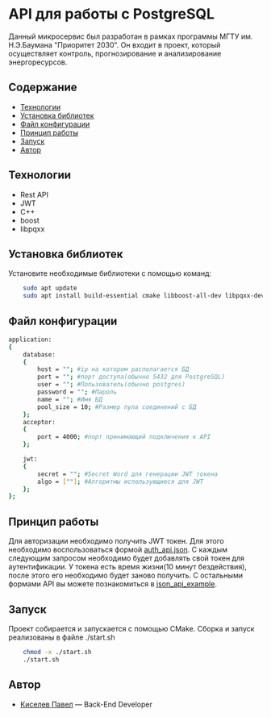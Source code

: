 # API для работы с PostgreSQL
Данный микросервис был разработан в рамках программы МГТУ им. Н.Э.Баумана "Приоритет 2030". Он входит в проект, который осуществляет контроль, прогнозирование и анализирование энергоресурсов.

## Содержание
- [Технологии](#технологии)
- [Установка библиотек](#установка-библиотек)
- [Файл конфигурации](#файл-конфигурации)
- [Принцип работы](#принцип-работы)
- [Запуск](#запуск)
- [Автор](#автор)

## Технологии
- Rest API
- JWT
- C++
- boost 
- libpqxx

## Установка библиотек
Установите необходимые библиотеки с помощью команд:
```sh
    sudo apt update
    sudo apt install build-essential cmake libboost-all-dev libpqxx-dev libconfig-dev
```

## Файл конфигурации
```sh
application:
{
    database:
    {
        host = ""; #ip на котором располагается БД
        port = ""; #порт доступа(обычно 5432 для PostgreSQL)
        user = ""; #Пользователь(обычно postgres)
        password = ""; #Пароль
        name = ""; #Имя БД
        pool_size = 10; #Размер пула соединений с БД
    };
    acceptor:
    {
        port = 4000; #порт принимающий подключения к API
    };

    jwt:
    {
        secret = ""; #Secret Word для генерации JWT токена
        algo = [""]; #Алгоритмы использующиеся для JWT
    };
};
```
## Принцип работы
Для авторизации необходимо получить JWT токен. Для этого необходимо воспользоваться формой [auth_api.json](json_api_example/auth_api.json). С каждым следующим запросом необходимо будет добавлять свой токен для аутентификации. У токена есть время жизни(10 минут бездействия), после этого его необходимо будет заново получить. С остальными формами API вы можете познакомиться в [json_api_example](json_api_example).
## Запуск
Проект собирается и запускается с помощью CMake. Сборка и запуск реализованы в файле ./start.sh
```sh
    chmod -x ./start.sh
    ./start.sh
```

## Автор
- [Киселев Павел](https://t.me/kiselpd) — Back-End Developer